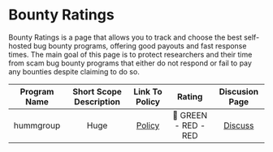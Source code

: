 # Bounty Ratings
Bounty Ratings is a page that allows you to track and choose the best self-hosted bug bounty programs, offering good payouts and fast response times. The main goal of this page is to protect researchers and their time from scam bug bounty programs that either do not respond or fail to pay any bounties despite claiming to do so.


| Program Name | Short Scope Description    | Link To Policy    | Rating   | Discusion Page |
| :---:   | :---: | :---: | :---:   | :---: |
| hummgroup | Huge   | [Policy](https://www.shophumm.com/humm-group/security/)   | 🔴 GREEN - RED - RED | [Discuss](https://github.com/bilbomal/BountyRatings/issues/1) |
